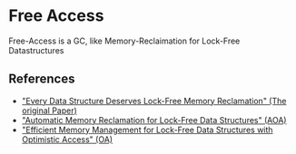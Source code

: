 # Free Access
Free-Access is a GC, like Memory-Reclaimation for Lock-Free Datastructures

## References
* ["Every Data Structure Deserves Lock-Free Memory Reclamation" (The original Paper)](https://dl.acm.org/doi/pdf/10.1145/3276513)
* ["Automatic Memory Reclamation for Lock-Free Data Structures" (AOA)](http://www.cs.technion.ac.il/~erez/Papers/cohen-petrank-oopsla15.pdf)
* ["Efficient Memory Management for Lock-Free Data Structures with Optimistic Access" (OA)](http://www.cs.technion.ac.il/~erez/Papers/oa-full.pdf)
